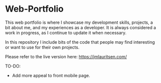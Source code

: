 # Web-Portfolio

This web portfolio is where I showcase my development skills, projects, a bit about me, and my experiences as a developer. It is always considered a work in progress, as I continue to update it when necessary.

In this repository I include bits of the code that people may find interesting or want to use for their own projects.

Please refer to the live version here: https://jmlauritsen.com/

TO-DO:
- Add more appeal to front mobile page.
